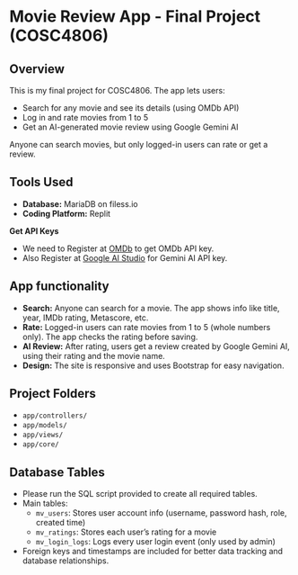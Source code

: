 Movie Review App - Final Project (COSC4806)
===========================================

Overview
--------
This is my final project for COSC4806. The app lets users:
- Search for any movie and see its details (using OMDb API)
- Log in and rate movies from 1 to 5
- Get an AI-generated movie review using Google Gemini AI

Anyone can search movies, but only logged-in users can rate or get a review.

Tools Used
----------
- **Database:** MariaDB on filess.io
- **Coding Platform:** Replit

**Get API Keys**
   - We need to Register at [OMDb](https://www.omdbapi.com/apikey.aspx) to get OMDb API key.
   - Also Register at [Google AI Studio](https://aistudio.google.com/app/apikey) for Gemini AI API key.

App functionality 
-----------------
- **Search:** Anyone can search for a movie. The app shows info like title, year, IMDb rating, Metascore, etc.
- **Rate:** Logged-in users can rate movies from 1 to 5 (whole numbers only). The app checks the rating before saving.
- **AI Review:** After rating, users get a review created by Google Gemini AI, using their rating and the movie name.
- **Design:** The site is responsive and uses Bootstrap for easy navigation.

Project Folders
---------------
- `app/controllers/`
- `app/models/`
- `app/views/` 
- `app/core/`

## Database Tables

- Please run the SQL script provided to create all required tables.
- Main tables:
  - `mv_users`: Stores user account info (username, password hash, role, created time)
  - `mv_ratings`: Stores each user’s rating for a movie
  - `mv_login_logs`: Logs every user login event (only used by admin)
- Foreign keys and timestamps are included for better data tracking and database relationships.
